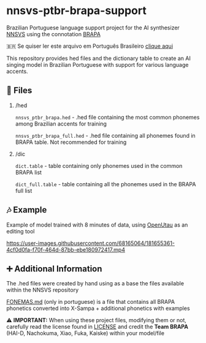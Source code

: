 # nnsvs-ptbr-brapa-support
Brazilian Portuguese language support project for the AI synthesizer [NNSVS](https://github.com/nnsvs/nnsvs) using the connotation [BRAPA](https://github.com/overdramatic/BRAPA)

🇧🇷 Se quiser ler este arquivo em Português Brasileiro [clique aqui](https://github.com/overdramatic/nnsvs-ptbr-brapa-support/blob/main/README.md)

This repository provides hed files and the dictionary table to create an AI singing model in Brazilian Portuguese with support for various language accents.

## 📄 Files

 1. /hed 

 	`nnsvs_ptbr_brapa.hed` - .hed file containing the most common phonemes among Brazilian accents for training

 	`nnsvs_ptbr_brapa_full.hed` - .hed file containing all phonemes found in BRAPA table. Not recommended for training
  
 2. /dic

	`dict.table` - table containing only phonemes used in the common BRAPA list
	
	`dict_full.table` - table containing all the phonemes used in the BRAPA full list

## 🎶 Example
Example of model trained with 8 minutes of data, using [OpenUtau](https://github.com/stakira/OpenUtau) as an editing tool

https://user-images.githubusercontent.com/68165064/181655361-4cf0d0fa-f70f-464d-87bb-ebe180972417.mp4

## ➕ Additional Information
The .hed files were created by hand using as a base the files available within the NNSVS repository

[FONEMAS.md](https://github.com/overdramatic/nnsvs-ptbr-brapa-support/blob/main/FONEMAS.md) (only in portuguese) is a file that contains all BRAPA phonetics converted into X-Sampa + additional phonetics with examples

⚠️ **IMPORTANT:** When using these project files, modifying them or not, carefully read the license found in [LICENSE](https://github.com/overdramatic/nnsvs-ptbr-brapa-support/blob/main/LICENSE) and credit the **Team BRAPA** (HAI-D, Nachokuma, Xiao, Fuka, Kaiske) within your model/file
